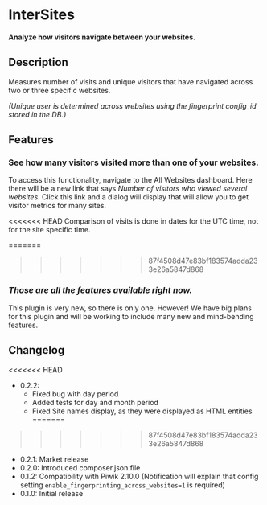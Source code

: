 InterSites
==========

**Analyze how visitors navigate between your websites.**

## Description

Measures number of visits and unique visitors that have navigated across two or three specific websites.

_(Unique user is determined across websites using the fingerprint config\_id stored in the DB.)_

## Features

### See how many visitors visited more than one of your websites.

To access this functionality, navigate to the All Websites dashboard. Here there will be a new link that says _Number of visitors who viewed several websites_. Click this link and a dialog will display that will allow you to get visitor metrics for many sites.

<<<<<<< HEAD
Comparison of visits is done in dates for the UTC time, not for the site specific time.

=======
>>>>>>> 87f4508d47e83bf183574adda233e26a5847d868
### _Those are all the features available right now._

This plugin is very new, so there is only one. However! We have big plans for this plugin and will be working to include many new and mind-bending features.

## Changelog
<<<<<<< HEAD
 * 0.2.2:
    - Fixed bug with day period
    - Added tests for day and month period
    - Fixed Site names display, as they were displayed as HTML entities
=======
>>>>>>> 87f4508d47e83bf183574adda233e26a5847d868
 * 0.2.1: Market release
 * 0.2.0: Introduced composer.json file
 * 0.1.2: Compatibility with Piwik 2.10.0 (Notification will explain that config setting `enable_fingerprinting_across_websites=1` is required)
 * 0.1.0: Initial release
